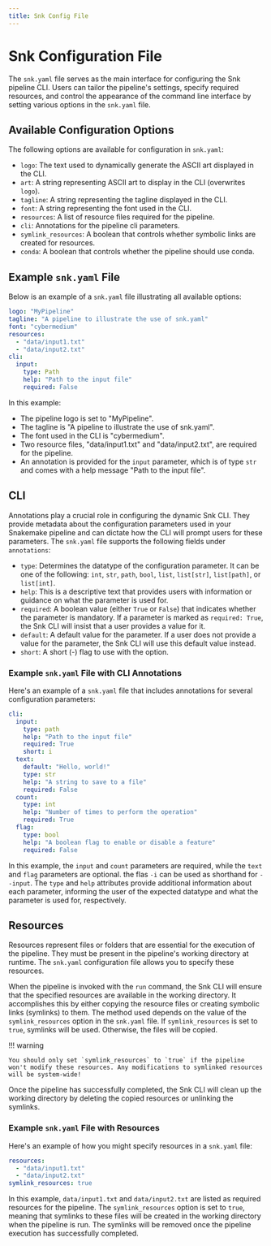 ```yaml
---
title: Snk Config File
---
```


# Snk Configuration File

The `snk.yaml` file serves as the main interface for configuring the Snk pipeline CLI. Users can tailor the pipeline's settings, specify required resources, and control the appearance of the command line interface by setting various options in the `snk.yaml` file.

## Available Configuration Options

The following options are available for configuration in `snk.yaml`:

- `logo`: The text used to dynamically generate the ASCII art displayed in the CLI.
- `art`: A string representing ASCII art to display in the CLI (overwrites `logo`).
- `tagline`: A string representing the tagline displayed in the CLI.
- `font`: A string representing the font used in the CLI.
- `resources`: A list of resource files required for the pipeline.
- `cli`: Annotations for the pipeline cli parameters.
- `symlink_resources`: A boolean that controls whether symbolic links are created for resources.
- `conda`: A boolean that controls whether the pipeline should use conda.

## Example `snk.yaml` File

Below is an example of a `snk.yaml` file illustrating all available options:

```yaml
logo: "MyPipeline"
tagline: "A pipeline to illustrate the use of snk.yaml"
font: "cybermedium"
resources:
  - "data/input1.txt"
  - "data/input2.txt"
cli:
  input:
    type: Path
    help: "Path to the input file"
    required: False
```

In this example:

- The pipeline logo is set to "MyPipeline".
- The tagline is "A pipeline to illustrate the use of snk.yaml".
- The font used in the CLI is "cybermedium".
- Two resource files, "data/input1.txt" and "data/input2.txt", are required for the pipeline.
- An annotation is provided for the `input` parameter, which is of type `str` and comes with a help message "Path to the input file".

## CLI

Annotations play a crucial role in configuring the dynamic Snk CLI. They provide metadata about the configuration parameters used in your Snakemake pipeline and can dictate how the CLI will prompt users for these parameters. The `snk.yaml` file supports the following fields under `annotations`:

- `type`: Determines the datatype of the configuration parameter. It can be one of the following: `int`, `str`, `path`, `bool`, `list`, `list[str]`, `list[path]`, or `list[int]`.
- `help`: This is a descriptive text that provides users with information or guidance on what the parameter is used for.
- `required`: A boolean value (either `True` or `False`) that indicates whether the parameter is mandatory. If a parameter is marked as `required: True`, the Snk CLI will insist that a user provides a value for it.
- `default`: A default value for the parameter. If a user does not provide a value for the parameter, the Snk CLI will use this default value instead.
- `short`: A short (-) flag to use with the option.

### Example `snk.yaml` File with CLI Annotations

Here's an example of a `snk.yaml` file that includes annotations for several configuration parameters:

```yaml
cli:
  input:
    type: path
    help: "Path to the input file"
    required: True
    short: i
  text:
    default: "Hello, world!"
    type: str
    help: "A string to save to a file"
    required: False
  count:
    type: int
    help: "Number of times to perform the operation"
    required: True
  flag:
    type: bool
    help: "A boolean flag to enable or disable a feature"
    required: False
```

In this example, the `input` and `count` parameters are required, while the `text` and `flag` parameters are optional. the flas `-i` can be used as shorthand for `--input`. The `type` and `help` attributes provide additional information about each parameter, informing the user of the expected datatype and what the parameter is used for, respectively.

## Resources

Resources represent files or folders that are essential for the execution of the pipeline. They must be present in the pipeline's working directory at runtime. The `snk.yaml` configuration file allows you to specify these resources.

When the pipeline is invoked with the `run` command, the Snk CLI will ensure that the specified resources are available in the working directory. It accomplishes this by either copying the resource files or creating symbolic links (symlinks) to them. The method used depends on the value of the `symlink_resources` option in the `snk.yaml` file. If `symlink_resources` is set to `true`, symlinks will be used. Otherwise, the files will be copied.

!!! warning

    You should only set `symlink_resources` to `true` if the pipeline won't modify these resources. Any modifications to symlinked resources will be system-wide!


Once the pipeline has successfully completed, the Snk CLI will clean up the working directory by deleting the copied resources or unlinking the symlinks.

### Example `snk.yaml` File with Resources

Here's an example of how you might specify resources in a `snk.yaml` file:

```yaml
resources:
  - "data/input1.txt"
  - "data/input2.txt"
symlink_resources: true
```

In this example, `data/input1.txt` and `data/input2.txt` are listed as required resources for the pipeline. The `symlink_resources` option is set to `true`, meaning that symlinks to these files will be created in the working directory when the pipeline is run. The symlinks will be removed once the pipeline execution has successfully completed.
